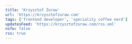 ```yaml
---
title: 'Krzysztof Żuraw'
url: 'https://krzysztofzuraw.com'
tags: ['frontend developer', 'speciality coffee nerd']
updatesFeed: 'https://krzysztofzuraw.com/rss.xml'
nsfw: false
rss: true
---
```

